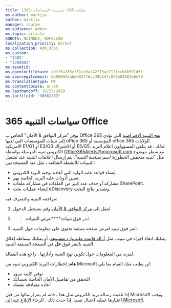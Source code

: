 ```yaml
---
title: 1385-مكتب-365-تنبيه-السياسات
ms.author: markjjo
author: markjjo
manager: lauraw
ms.audience: Admin
ms.topic: article
ROBOTS: NOINDEX, NOFOLLOW
localization_priority: Normal
ms.collection: Adm_O365
ms.custom:
- "1385"
- "3200002"
ms.assetid: ''
ms.openlocfilehash: edff5a265cf31ce9a242f73ae7121ccb8b591d5f
ms.sourcegitcommit: 0b06093dabd685f76cc39b1d7c0f8b03883b6e79
ms.translationtype: MT
ms.contentlocale: ar-SA
ms.lasthandoff: 10/25/2019
ms.locfileid: "36661283"
---
```

# <a name="office-365-alert-policies"></a>سياسات التنبيه 365 Office

يوفر "مركز التوافق & الأمان" الخاص ب Office 365 [نهج التنبيه الافتراضية](https://docs.microsoft.com/office365/securitycompliance/alert-policies#default-alert-policies) التي تؤدي إلى تنبيات للمؤسسات التي لديها office 365 المؤسسة أو office 365 الولايات الامريكيه E1/G1 أو E3/G3 أو الاشتراك E5/G5. لذلك ، قد يتلقى المسؤولون اعلام البريد الكتروني تنبيه المرسلة بواسطة Office365Alerts@microsoft.com مع سطر موضوع مثل "تنبيه منخفض الخطورة: *اسم سياسة التنبيه*". يتم إرسال اعلامات التنبيه عند تشغيل التنبيات للانشطه الشائعة ، مثل عند المستخدمين:

- إنشاء قواعد علبه الوارد التي أعاده توجيه البريد الكتروني.
- تعيين أذونات علبه البريد الخاصة بهم.
- مشاركه أو حذف عدد كبير من الملفات في مشاركه ملفات SharePoint.
- إنشاء عمليات بحث eDiscovery وتصدير نتائج البحث.

مراجعه التنبيه والتصرف فيه:

1. انتقل إلى [مركز التوافق & الأمان](https://protection.office.com) وقم بتسجيل الدخول.
2.  > انقر **فوق تنبيات****عرض التنبيات**.
3. انقر فوق تنبيه لعرض صفحه منبثقة تحتوي علي معلومات حول التنبيه.

يمكنك اتخاذ اجراء في تنبيه ، مثل [أزاله قاعده علبه وارد مشبوهة](https://docs.microsoft.com/office365/securitycompliance/responding-to-a-compromised-email-account). أو يمكنك ببساطه إغلاق التنبيه بالنقر فوق **حل** في الصفحة المنبثقة التنبيه.

لمزيد من المعلومات حول تكوين نهج التنبيه وأدارتها ، راجع [هذه المقالة](https://docs.microsoft.com/office365/securitycompliance/alert-policies).

**هام**: إخطارات البريد الكتروني تنبيه من Microsoft لن يطلب منك القيام بما يلي:

- توفير كلمه مرور
- التحقق من تفاصيل الأمان الخاصة بحسابك
- أعاده مصادقه نفسك

إذا تلقيت رسالة بريد الكتروني مثل هذا ، فانه لم يتم إرسالها من قبل Microsoft ويجب اعتبارها عمليه احتيال تصيد. إذا حدث ذلك ، الرجاء [الإبلاغ عنه إلى Microsoft](https://docs.microsoft.com/office365/SecurityCompliance/report-junk-email-and-phishing-scams-in-outlook-on-the-web-eop).